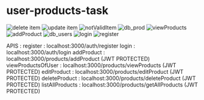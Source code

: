 # user-products-task

![delete item](https://github.com/ddeesshhaa/user-products-task/assets/92648033/17ac5edd-ad21-4374-8c88-97a6983caaf5)
![update item](https://github.com/ddeesshhaa/user-products-task/assets/92648033/21da7d79-279d-4c9b-841b-fc9df0ca8dd5)
![notValidItem](https://github.com/ddeesshhaa/user-products-task/assets/92648033/391dd4a0-060b-41e6-91d5-9682e515332c)
![db_prod](https://github.com/ddeesshhaa/user-products-task/assets/92648033/7df2253e-2e07-4ccb-88c9-eb66130911bb)
![viewProducts](https://github.com/ddeesshhaa/user-products-task/assets/92648033/e4baf8da-9f31-4a98-b248-8cbc57918f8c)
![addProduct](https://github.com/ddeesshhaa/user-products-task/assets/92648033/67e13807-41df-4152-916f-32a540161ecd)
![db_users](https://github.com/ddeesshhaa/user-products-task/assets/92648033/0ba6b44e-69c3-49a4-b517-cfde2ee23d40)
![login](https://github.com/ddeesshhaa/user-products-task/assets/92648033/12bc6bcb-67aa-4a6e-9d66-5452a9dfec8d)
![register](https://github.com/ddeesshhaa/user-products-task/assets/92648033/a6dc72ad-d263-48e4-9d11-7a3f8b991dd5)


APIS :
register : localhost:3000/auth/register
login : localhost:3000/auth/login
addProduct : localhost:3000/products/addProduct  (JWT PROTECTED)
viewProductsOfUser : localhost:3000/products/viewProducts  (JWT PROTECTED)
editProduct : localhost:3000/products/editProduct  (JWT PROTECTED)
deleteProduct : localhost:3000/products/deleteProduct  (JWT PROTECTED)
listAllProducts : localhost:3000/products/getAllProducts  (JWT PROTECTED)
